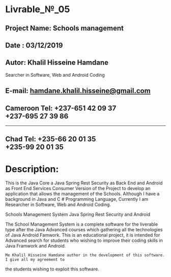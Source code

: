 
# Livrable_№_05


Project Name: Schools management
-------------
Date : 03/12/2019
------
Autor: Khalil Hisseine Hamdane
------
Searcher in Software, Web and Android Coding

E-mail: hamdane.khalil.hisseine@gmail.com
------
Cameroon
Tel: +237-651 42 09 37  
	 +237-695 27 39 86
---

------
Chad
Tel: +235-66 20 01 35  
	 +235-99 20 01 35
---

Description:
===========
This is the Java Core a Java Spring Rest Security as Back End and Android as Front End Services Consumer 
Version of the Project to develop an application that allows the management of the Schools. Although 
I have a background in Java and C # Programming Language, Currently I am Researcher 
in Software, Web and Android Coding.

Schools Management System Java Spring Rest Security and Android

The School Management System is a complete software for the liverable type after the Java Advanced 
courses which gathering all the technologies of Java Android Famwork. This is an educational project, 
it is intended for Advanced search for students who wishing to improve their coding skills in Java 
Framwork and Android. 
	
	Me Khalil Hisseine Hamdane author in the development of this software. I give all my agreement to 
the students wishing to exploit this software.



